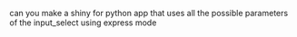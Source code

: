 can you make a shiny for python app that uses all the possible parameters of the input_select using express mode